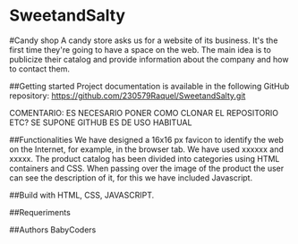 # SweetandSalty

#Candy shop
A candy store asks us for a website of its business. It's the first time they're going to have a space on the web. The main idea is to publicize their catalog and provide information about the company and how to contact them.

##Getting started
Project documentation is available in the following GitHub repository: https://github.com/230579Raquel/SweetandSalty.git

COMENTARIO: ES NECESARIO PONER COMO CLONAR EL REPOSITORIO ETC? SE SUPONE GITHUB ES DE USO HABITUAL

##Functionalities
We have designed a 16x16 px favicon to identify the web on the Internet, for example, in the browser tab. We have used xxxxxx and xxxxx.
The product catalog has been divided into categories using HTML containers and CSS.
When passing over the image of the product the user can see the description of it, for this we have included Javascript.

##Build with
HTML, CSS, JAVASCRIPT.

##Requeriments

##Authors
BabyCoders


